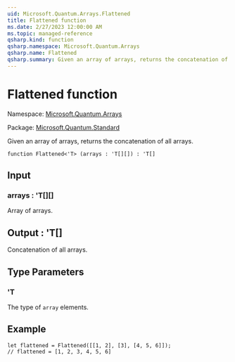 ```yaml
---
uid: Microsoft.Quantum.Arrays.Flattened
title: Flattened function
ms.date: 2/27/2023 12:00:00 AM
ms.topic: managed-reference
qsharp.kind: function
qsharp.namespace: Microsoft.Quantum.Arrays
qsharp.name: Flattened
qsharp.summary: Given an array of arrays, returns the concatenation of all arrays.
---
```


# Flattened function

Namespace: [Microsoft.Quantum.Arrays](xref:Microsoft.Quantum.Arrays)

Package: [Microsoft.Quantum.Standard](https://nuget.org/packages/Microsoft.Quantum.Standard)


Given an array of arrays, returns the concatenation of all arrays.

```qsharp
function Flattened<'T> (arrays : 'T[][]) : 'T[]
```


## Input

### arrays : 'T[][]

Array of arrays.



## Output : 'T[]

Concatenation of all arrays.

## Type Parameters

### 'T

The type of `array` elements.

## Example

```qsharplet flattened = Flattened([[1, 2], [3], [4, 5, 6]]);// flattened = [1, 2, 3, 4, 5, 6]```